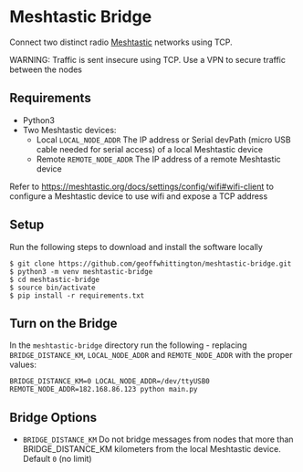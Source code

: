# Meshtastic Bridge

Connect two distinct radio [Meshtastic](https://meshtastic.org) networks using TCP.

WARNING: Traffic is sent insecure using TCP. Use a VPN to secure traffic between the nodes

## Requirements

- Python3
- Two Meshtastic devices:   
   - Local `LOCAL_NODE_ADDR` The IP address or Serial devPath (micro USB cable needed for serial access) of a local Meshtastic device
   - Remote `REMOTE_NODE_ADDR` The IP address of a remote Meshtastic device

Refer to <https://meshtastic.org/docs/settings/config/wifi#wifi-client> to configure a Meshtastic device to use wifi and expose a TCP address

## Setup

Run the following steps to download and install the software locally

```
$ git clone https://github.com/geoffwhittington/meshtastic-bridge.git
$ python3 -m venv meshtastic-bridge
$ cd meshtastic-bridge
$ source bin/activate
$ pip install -r requirements.txt
```

## Turn on the Bridge

In the `meshtastic-bridge` directory run the following - replacing `BRIDGE_DISTANCE_KM`, `LOCAL_NODE_ADDR` and `REMOTE_NODE_ADDR` with the proper values:

```
BRIDGE_DISTANCE_KM=0 LOCAL_NODE_ADDR=/dev/ttyUSB0 REMOTE_NODE_ADDR=182.168.86.123 python main.py
```

## Bridge Options

* `BRIDGE_DISTANCE_KM` Do not bridge messages from nodes that more than BRIDGE_DISTANCE_KM kilometers from the local Meshtastic device. Default `0` (no limit)
